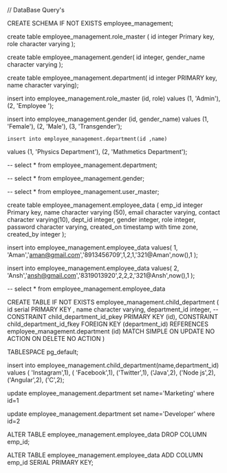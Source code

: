 // DataBase Query's

CREATE SCHEMA IF NOT EXISTS employee_management;

create table employee_management.role_master (
  id integer Primary key,
  role character varying
);

create table employee_management.gender(
id integer,
gender_name character varying
);

 create table employee_management.department(
	id integer PRIMARY key,
	name character varying);



insert into employee_management.role_master (id, role)
values 
  (1, 'Admin'),
  (2, 'Employee ');



insert into employee_management.gender (id, gender_name)
values 
  (1, 'Female'),
  (2, 'Male'),
  (3, 'Transgender');

    insert into employee_management.department(id ,name)
  values (1, 'Physics Department'),
  (2, 'Mathmetics Department');
  

 -- select * from employee_management.department;

--  select * from employee_management.gender;

 -- select * from employee_management.user_master;




create table employee_management.employee_data (
  emp_id integer Primary key,
  name character varying (50),
  email character varying,
  contact character varying(10),
  dept_id integer,
  gender integer,
  role integer,
  password character varying,
  created_on timestamp with time zone,
  created_by integer
  );

  insert into employee_management.employee_data values(
1, 'Aman','aman@gmail.com','8913456709',1,2,1,'321@Aman',now(),1 );

  insert into employee_management.employee_data values(
2, 'Ansh','ansh@gmail.com','8319013920',2,2,2,'321@Ansh',now(),1 );


-- select * from employee_management.employee_data



CREATE TABLE IF NOT EXISTS employee_management.child_department
(
id serial PRIMARY KEY ,
name character varying,
department_id integer,
-- CONSTRAINT child_department_id_pkey PRIMARY KEY (id),
CONSTRAINT child_department_id_fkey FOREIGN KEY (department_id)
REFERENCES employee_management.department (id) MATCH SIMPLE
ON UPDATE NO ACTION
ON DELETE NO ACTION
)

TABLESPACE pg_default;



insert into employee_management.child_department(name,department_id)
values ( 'Instagram',1),
( 'Facebook',1),
('Twitter',1),
('Java',2),
('Node js',2),
('Angular',2),
('C',2);


update employee_management.department set name='Marketing' where id=1

update employee_management.department set name='Developer' where id=2

ALTER TABLE employee_management.employee_data 
DROP COLUMN emp_id;

ALTER TABLE employee_management.employee_data 
ADD COLUMN emp_id SERIAL PRIMARY KEY;
  